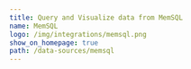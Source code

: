 ```yaml
---
title: Query and Visualize data from MemSQL
name: MemSQL
logo: /img/integrations/memsql.png
show_on_homepage: true
path: /data-sources/memsql
---
```

